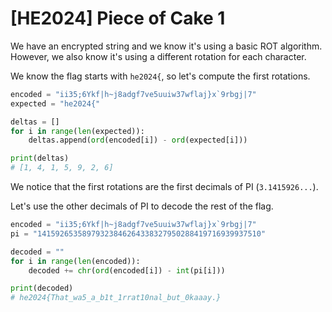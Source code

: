 # [HE2024] Piece of Cake 1

We have an encrypted string and we know it's using a basic ROT algorithm. However, we also know it's using a different rotation for each character.

We know the flag starts with `he2024{`, so let's compute the first rotations.

```py
encoded = "ii35;6Ykf|h~j8adgf7ve5uuiw37wflaj}x`9rbgj|7"
expected = "he2024{"

deltas = []
for i in range(len(expected)):
    deltas.append(ord(encoded[i]) - ord(expected[i]))

print(deltas)
# [1, 4, 1, 5, 9, 2, 6]
```

We notice that the first rotations are the first decimals of PI (`3.1415926...`).

Let's use the other decimals of PI to decode the rest of the flag.

```py
encoded = "ii35;6Ykf|h~j8adgf7ve5uuiw37wflaj}x`9rbgj|7"
pi = "14159265358979323846264338327950288419716939937510"

decoded = ""
for i in range(len(encoded)):
    decoded += chr(ord(encoded[i]) - int(pi[i]))

print(decoded)
# he2024{That_wa5_a_b1t_1rrat10nal_but_0kaaay.}
```

